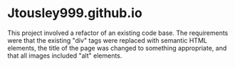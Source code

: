 # Jtousley999.github.io

This project involved a refactor of an existing code base. The requirements were that the existing "div" tags were replaced with semantic HTML elements, the title of the page was changed to something appropriate, and that all images included "alt" elements.
